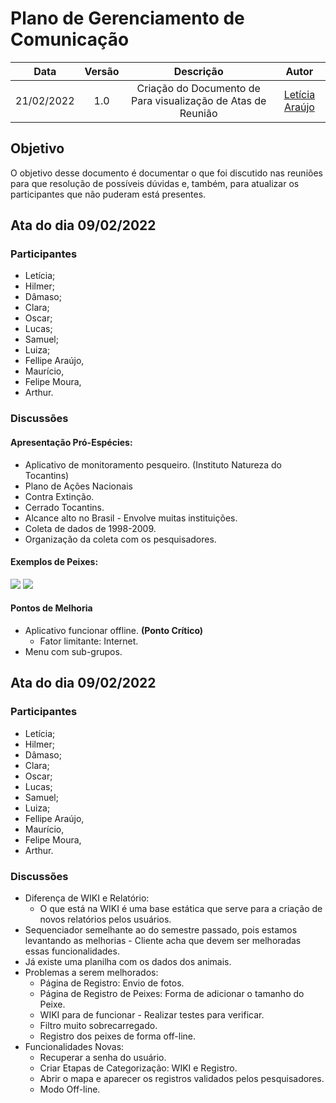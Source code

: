 # Plano de Gerenciamento de Comunicação

|    Data    | Versão |                Descrição                |                     Autor                     |
| :--------: | :----: | :-------------------------------------: | :-------------------------------------------: |
| 21/02/2022 |  1.0   | Criação do Documento de Para visualização de Atas de Reunião| [Letícia Araújo](https://github.com/leticiaarj) |

## Objetivo
<p>O objetivo desse documento é documentar o que foi discutido nas reuniões para que resolução de possíveis dúvidas e, também, para atualizar os participantes que não puderam está presentes.</p>

## Ata do dia 09/02/2022

### Participantes
* Letícia;
* Hilmer;
* Dâmaso;
* Clara;
* Oscar;
* Lucas;
* Samuel;
* Luiza;
* Fellipe Araújo,
* Maurício,
* Felipe Moura,
* Arthur.
### Discussões
#### Apresentação Pró-Espécies:
* Aplicativo de monitoramento pesqueiro. (Instituto Natureza do Tocantins)
* Plano de Ações Nacionais
* Contra Extinção.
* Cerrado Tocantins.
* Alcance alto no Brasil - Envolve muitas instituições.
* Coleta de dados de 1998-2009.
* Organização da coleta com os pesquisadores.
#### Exemplos de Peixes:
![](https://i.imgur.com/IEkeCz6.png)
![](https://i.imgur.com/4hIw7Pa.png)
#### Pontos de Melhoria
* Aplicativo funcionar offline. **(Ponto Crítico)**
    * Fator limitante: Internet.
* Menu com sub-grupos.

## Ata do dia 09/02/2022
### Participantes
* Letícia;
* Hilmer;
* Dâmaso;
* Clara;
* Oscar;
* Lucas;
* Samuel;
* Luiza;
* Fellipe Araújo,
* Maurício,
* Felipe Moura,
* Arthur.
### Discussões
* Diferença de WIKI e Relatório:
    * O que está na WIKI é uma base estática que serve para a criação de novos relatórios pelos usuários. 
* Sequenciador semelhante ao do semestre passado, pois estamos levantando as melhorias - Cliente acha que devem ser melhoradas essas funcionalidades.
* Já existe uma planilha com os dados dos animais. 
* Problemas a serem melhorados:
    * Página de Registro: Envio de fotos.
    * Página de Registro de Peixes: Forma de adicionar o tamanho do Peixe.
    * WIKI para de funcionar - Realizar testes para verificar.
    * Filtro muito sobrecarregado.
    * Registro dos peixes de forma off-line.
* Funcionalidades Novas:
    * Recuperar a senha do usuário.
    * Criar Etapas de Categorização: WIKI e Registro.
    * Abrir o mapa e aparecer os registros validados pelos pesquisadores. 
    * Modo Off-line.

 

